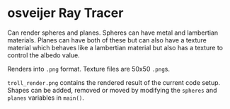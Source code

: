 # osveijer Ray Tracer

Can render spheres and planes. Spheres can have metal and lambertian materials. Planes can have both of these but can also have a texture material which behaves like a lambertian material but also has a texture to control the albedo value.

Renders into ```.png``` format. Texture files are 50x50  ```.png```s.

```troll_render.png``` contains the rendered result of the current code setup. Shapes can be added, removed or moved by modifying the ```spheres``` and ```planes``` variables in ```main()```.